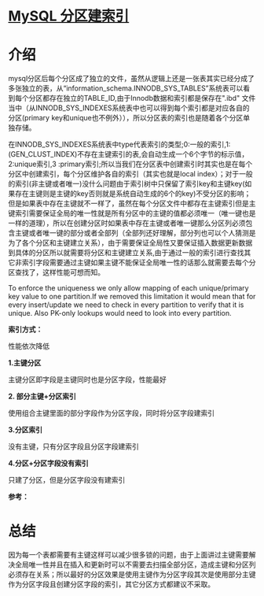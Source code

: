 # [MySQL 分区建索引][0]

# 介绍 

mysql分区后每个分区成了独立的文件，虽然从逻辑上还是一张表其实已经分成了多张独立的表，从“information_schema.INNODB_SYS_TABLES”系统表可以看到每个分区都存在独立的TABLE_ID,由于Innodb数据和索引都是保存在".ibd" 文件当中（从INNODB_SYS_INDEXES系统表中也可以得到每个索引都是对应各自的分区(primary key和unique也不例外）），所以分区表的索引也是随着各个分区单独存储。

在INNODB_SYS_INDEXES系统表中type代表索引的类型;0:一般的索引,1:(GEN_CLUST_INDEX)不存在主键索引的表,会自动生成一个6个字节的标示值，2:unique索引,3 :primary索引;所以当我们在分区表中创建索引时其实也是在每个分区中创建索引，每个分区维护各自的索引（其实也就是local index）；对于一般的索引(非主键或者唯一)没什么问题由于索引树中只保留了索引key和主键key(如果存在主键则是主键的key否则就是系统自动生成的6个的key)不受分区的影响；但是如果表中存在主键就不一样了，虽然在每个分区文件中都存在主键索引但是主键索引需要保证全局的唯一性就是所有分区中的主键的值都必须唯一（唯一键也是一样的道理），所以在创建分区时如果表中存在主键或者唯一键那么分区列必须包含主键或者唯一键的部分或者全部列（全部列还好理解，部分列也可以个人猜测是为了各个分区和主键建立关系），由于需要保证全局性又要保证插入数据更新数据到具体的分区所以就需要将分区和主键建立关系,由于通过一般的索引进行查找其它非索引字段需要通过主键如果主键不能保证全局唯一性的话那么就需要去每个分区查找了，这样性能可想而知。

To enforce the uniqueness we only allow mapping of each unique/primary key value to one partition.If we removed this limitation it would mean that for every insert/update we need to check in every partition to verify that it is unique. Also PK-only lookups would need to look into every partition.

**索引方式：**

性能依次降低

**1.主键分区**

主键分区即字段是主键同时也是分区字段，性能最好

**2. 部分主键+分区索引**

使用组合主键里面的部分字段作为分区字段，同时将分区字段建索引

**3.分区索引**

没有主键，只有分区字段且分区字段建索引

**4.分区+分区字段没有索引**

只建了分区，但是分区字段没有建索引

**参考：**



# **总结** 

因为每一个表都需要有主键这样可以减少很多锁的问题，由于上面讲过主键需要解决全局唯一性并且在插入和更新时可以不需要去扫描全部分区，造成主键和分区列必须存在关系；所以最好的分区效果是使用主键作为分区字段其次是使用部分主键作为分区字段且创建分区字段的索引，其它分区方式都建议不采取。

[0]: http://www.cnblogs.com/chenmh/p/5761995.html
